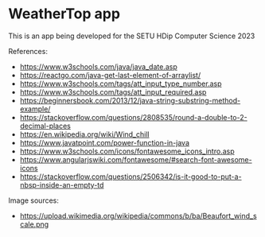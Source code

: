 # WeatherTop app

This is an app being developed for the SETU HDip Computer Science 2023

References:
- https://www.w3schools.com/java/java_date.asp
- https://reactgo.com/java-get-last-element-of-arraylist/
- https://www.w3schools.com/tags/att_input_type_number.asp
- https://www.w3schools.com/tags/att_input_required.asp
- https://beginnersbook.com/2013/12/java-string-substring-method-example/
- https://stackoverflow.com/questions/2808535/round-a-double-to-2-decimal-places
- https://en.wikipedia.org/wiki/Wind_chill
- https://www.javatpoint.com/power-function-in-java
- https://www.w3schools.com/icons/fontawesome_icons_intro.asp
- https://www.angularjswiki.com/fontawesome/#search-font-awesome-icons
- https://stackoverflow.com/questions/2506342/is-it-good-to-put-a-nbsp-inside-an-empty-td

Image sources:
- https://upload.wikimedia.org/wikipedia/commons/b/ba/Beaufort_wind_scale.png